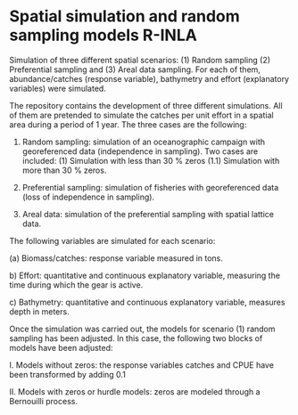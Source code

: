 # Spatial simulation and random sampling models R-INLA

Simulation of three different spatial scenarios: (1) Random sampling (2) Preferential sampling and (3) Areal data sampling. For each of them, abundance/catches (response variable), bathymetry and effort (explanatory variables) were simulated.

The repository contains the development of three different simulations. All of them are pretended to simulate the catches per unit effort in a spatial area during a period of 1 year. The three cases are the following:

1. Random sampling: simulation of an oceanographic campaign with georeferenced data (independence in sampling). Two cases are included: (1) Simulation with less than 30 % zeros (1.1) Simulation with more than 30 % zeros. 

2. Preferential sampling: simulation of fisheries with georeferenced data (loss of independence in sampling).

3. Areal data: simulation of the preferential sampling with spatial lattice data.

The following variables are simulated for each scenario:

(a) Biomass/catches: response variable measured in tons.

b) Effort: quantitative and continuous explanatory variable, measuring the time during which the gear is active.

c) Bathymetry: quantitative and continuous explanatory variable, measures depth in meters.

Once the simulation was carried out, the models for scenario (1) random sampling has been adjusted. In this case, the following two blocks of models have been adjusted: 

I.  Models without zeros: the response variables catches and CPUE have been transformed by adding 0.1

II. Models with zeros or hurdle models: zeros are modeled through a Bernouilli process. 
